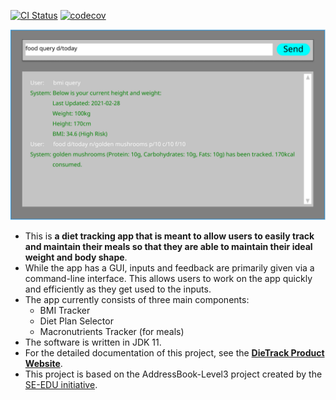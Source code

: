 [![CI Status](https://github.com/AY2021S2-CS2103T-T12-2/tp/workflows/Java%20CI/badge.svg)](https://github.com/AY2021S2-CS2103T-T12-2/tp/actions)
[![codecov](https://codecov.io/gh/AY2021S2-CS2103T-T12-2/tp/branch/master/graph/badge.svg?token=1H94FQ5BPQ)](https://codecov.io/gh/AY2021S2-CS2103T-T12-2/tp)


![Ui](docs/images/Ui.png)

* This is **a diet tracking app that is meant to allow users to easily track and maintain their meals so that they are able to maintain their ideal weight and body shape**.<br>
* While the app has a GUI, inputs and feedback are primarily given via a command-line interface. This allows users to work on the app quickly and efficiently as they get used to the inputs.
* The app currently consists of three main components:
  * BMI Tracker
  * Diet Plan Selector
  * Macronutrients Tracker (for meals)
* The software is written in JDK 11.
* For the detailed documentation of this project, see the **[DieTrack Product Website](https://ay2021s2-cs2103t-t12-2.github.io/tp/)**.
* This project is based on the AddressBook-Level3 project created by the [SE-EDU initiative](https://se-education.org).
